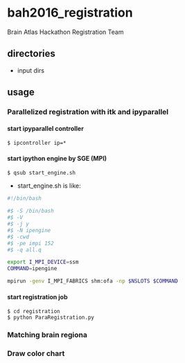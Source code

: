 # bah2016_registration
Brain Atlas Hackathon Registration Team

## directories
- input dirs


## usage

### Parallelized registration with itk and ipyparallel

#### start ipyparallel controller  
```
$ ipcontroller ip=*
```

#### start ipython engine by SGE (MPI)

```
$ qsub start_engine.sh
```
- start_engine.sh is like:
```bash
#!/bin/bash

#$ -S /bin/bash
#$ -V
#$ -j y
#$ -N ipengine
#$ -cwd
#$ -pe impi 152
#$ -q all.q

export I_MPI_DEVICE=ssm
COMMAND=ipengine

mpirun -genv I_MPI_FABRICS shm:ofa -np $NSLOTS $COMMAND
```

#### start registration job

```
$ cd registration
$ python ParaRegistration.py
```


### Matching brain regiona

### Draw color chart
